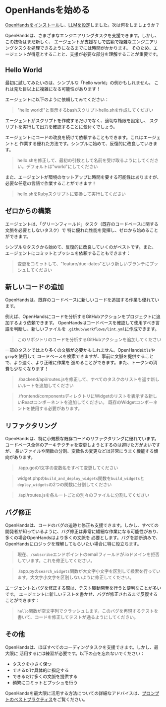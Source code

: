 # OpenHandsを始める

[OpenHandsをインストール](./installation)し、[LLMを設定](./installation#setup)しました。次は何をしましょうか？

OpenHandsは、さまざまなエンジニアリングタスクを支援できます。しかし、この技術はまだ新しく、
エージェントが支援なしで広範で複雑なエンジニアリングタスクを処理できるようになるまでには時間がかかります。
そのため、エージェントが得意とすることと、支援が必要な部分を理解することが重要です。

## Hello World

最初に試してみたいのは、シンプルな「hello world」の例かもしれません。
これは見た目以上に複雑になる可能性があります！

エージェントに以下のように依頼してみてください：

> "hello world!"と表示するbashスクリプトhello.shを作成してください

エージェントがスクリプトを作成するだけでなく、適切な権限を設定し、
スクリプトを実行して出力を確認することに気付くでしょう。

エージェントにコードの改良を続けて依頼することもできます。これはエージェントと
作業する優れた方法です。シンプルに始めて、反復的に改良していきます。

> hello.shを修正して、最初の引数として名前を受け取るようにしてください。デフォルトは"world"にしてください

また、エージェントが環境のセットアップに時間を要する可能性はありますが、
必要な任意の言語で作業することができます！

> hello.shをRubyスクリプトに変換して実行してください

## ゼロからの構築

エージェントは、「グリーンフィールド」タスク（既存のコードベースに関する文脈を必要としないタスク）で
特に優れた性能を発揮し、ゼロから始めることができます。

シンプルなタスクから始めて、反復的に改良していくのがベストです。また、
エージェントにコミットとプッシュを依頼することもできます：

> 変更をコミットして、"feature/due-dates"という新しいブランチにプッシュしてください

## 新しいコードの追加

OpenHandsは、既存のコードベースに新しいコードを追加する作業も優れています。

例えば、OpenHandsにコードを分析するGitHubアクションをプロジェクトに追加するよう依頼できます。
OpenHandsはコードベースを確認して使用すべき言語を判断し、新しいファイルを
`.github/workflows/lint.yml`に作成できます。

> このリポジトリのコードを分析するGitHubアクションを追加してください

一部のタスクではより多くの文脈が必要かもしれません。OpenHandsは`ls`や`grep`を使用して
コードベースを検索できますが、事前に文脈を提供することで、より速く、より正確に作業を
進めることができます。また、トークンの消費も少なくなります！

> ./backend/api/routes.jsを修正して、すべてのタスクのリストを返す新しいルートを追加してください

> ./frontend/componentsディレクトリにWidgetのリストを表示する新しいReactコンポーネントを追加してください。
> 既存のWidgetコンポーネントを使用する必要があります。

## リファクタリング

OpenHandsは、特に小規模な既存コードのリファクタリングに優れています。
コードベース全体のアーキテクチャを変更しようとするのは避けた方がよいですが、
長いファイルや関数の分割、変数名の変更などは非常にうまく機能する傾向があります。

> ./app.goの1文字の変数名をすべて変更してください

> widget.phpの`build_and_deploy_widgets`関数を`build_widgets`と`deploy_widgets`の2つの関数に分割してください

> ./api/routes.jsを各ルートごとの別々のファイルに分割してください

## バグ修正

OpenHandsは、コードのバグの追跡と修正も支援できます。しかし、すべての
開発者が知っているように、バグ修正は非常に繊細な作業になる可能性があり、多くの場合OpenHandsはより多くの文脈を
必要とします。バグを診断済みで、OpenHandsにロジックを理解してもらいたい場合に特に役立ちます。

> 現在、`/subscribe`エンドポイントのemailフィールドが.ioドメインを拒否しています。これを修正してください。

> ./app.pyの`search_widgets`関数が大文字小文字を区別して検索を行っています。大文字小文字を区別しないように修正してください。

エージェントとバグを修正する際は、テスト駆動開発を行うと便利なことが多いです。
エージェントに新しいテストを書かせ、バグが修正されるまで反復することができます：

> `hello`関数が空文字列でクラッシュします。このバグを再現するテストを書いて、コードを修正してテストが通るようにしてください。

## その他

OpenHandsは、ほぼすべてのコーディングタスクを支援できます。しかし、最大限に
活用するには練習が必要です。以下の点を忘れないでください：

* タスクを小さく保つ
* できるだけ具体的に指定する
* できるだけ多くの文脈を提供する
* 頻繁にコミットとプッシュを行う

OpenHandsを最大限に活用する方法についての詳細なアドバイスは、[プロンプトのベストプラクティス](./prompting/prompting-best-practices)をご覧ください。

